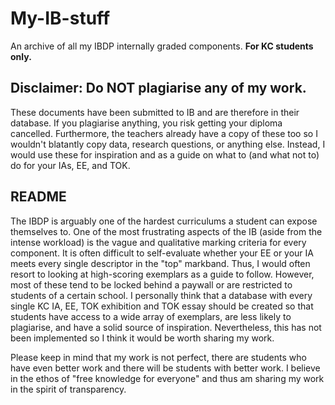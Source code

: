 # My-IB-stuff
An archive of all my IBDP internally graded components. **For KC students only.**

## Disclaimer: Do **NOT** plagiarise any of my work. 

These documents have been submitted to IB and are therefore in their database. If you plagiarise anything, you risk getting your diploma cancelled. Furthermore, the teachers already have a copy of these too so I wouldn't blatantly copy data, research questions, or anything else. Instead, I would use these for inspiration and as a guide on what to (and what not to) do for your IAs, EE, and TOK.

## README
The IBDP is arguably one of the hardest curriculums a student can expose themselves to. One of the most frustrating aspects of the IB (aside from the intense workload) is the vague and qualitative marking criteria for every component. It is often difficult to self-evaluate whether your EE or your IA meets every single descriptor in the "top" markband. Thus, I would often resort to looking at high-scoring exemplars as a guide to follow. However, most of these tend to be locked behind a paywall or are restricted to students of a certain school. I personally think that a database with every single KC IA, EE, TOK exhibition and TOK essay should be created so that students have access to a wide array of exemplars, are less likely to plagiarise, and have a solid source of inspiration. Nevertheless, this has not been implemented so I think it would be worth sharing my work.

Please keep in mind that my work is not perfect, there are students who have even better work and there will be students with better work. I believe in the ethos of "free knowledge for everyone" and thus am sharing my work in the spirit of transparency.
